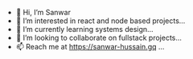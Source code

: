 - 👋 Hi, I’m Sanwar
- 👀 I’m interested in react and node based projects...
- 🌱 I’m currently learning systems design...
- 💞️ I’m looking to collaborate on fullstack projects...
- 📫 Reach me at https://sanwar-hussain.gq ...

<!---
sanusain/sanusain is a ✨ special ✨ repository because its `README.md` (this file) appears on your GitHub profile.
You can click the Preview link to take a look at your changes.
--->
